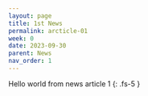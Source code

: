 ```yaml
---
layout: page
title: 1st News
permalink: arcticle-01
week: 0
date: 2023-09-30
parent: News
nav_order: 1
---
```


Hello world from news article 1
{: .fs-5 }
